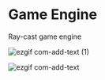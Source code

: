 # Game Engine
Ray-cast game engine

![ezgif com-add-text (1)](https://user-images.githubusercontent.com/122325755/232439161-c2468f20-74c4-40ec-9367-1da4a0c91b0b.png)

![ezgif com-add-text](https://user-images.githubusercontent.com/122325755/232438653-51a2b3e6-d441-4fb0-859f-88e3fa43b8da.png)
